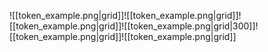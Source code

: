 ![[token_example.png|grid]]![[token_example.png|grid]]![[token_example.png|grid]]![[token_example.png|grid|300]]![[token_example.png|grid]]![[token_example.png|grid]]

